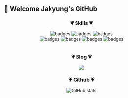 <!--
### Hi there 👋
**jkkj0414/jkkj0414** is a ✨ _special_ ✨ repository because its `README.md` (this file) appears on your GitHub profile.

Here are some ideas to get you started:

- 🔭 I’m currently working on ...
- 🌱 I’m currently learning ...
- 👯 I’m looking to collaborate on ...
- 🤔 I’m looking for help with ...
- 💬 Ask me about ...
- 📫 How to reach me: ...
- 😄 Pronouns: ...
- ⚡ Fun fact: ...
-->

## 🙌 Welcome Jakyung's GitHub

<div align=center>
 <!-- 
![header](https://capsule-render.vercel.app/api?type=slice&height=150&text=Hello&fontSize=50&rotate=10&fontAlign=90&fontAlignY=20&fontColor=FFFF&&color=0:F1F0AE,800:E9407A&desc=I'm%20JaKyung&descSize=25&descAlign=90&descAlignY=40)
-->

### 💗 Skills 💗
![badges](https://img.shields.io/badge/HTML5-E34F26?style=for-the-badge&logo=HTML5&logoColor=white)
![badges](https://img.shields.io/badge/CSS3-1572B6?style=for-the-badge&logo=CSS3&logoColor=white)
![badges](https://img.shields.io/badge/Javascript-F7DF1E?style=for-the-badge&logo=JavaScript&logoColor=white)<br/>
![badges](https://img.shields.io/badge/Spring-A7B901?style=for-the-badge&logo=Spring&logoColor=white)
![badges](https://img.shields.io/badge/MySQL-B762B0?style=for-the-badge&logo=MySQL&logoColor=white)
![badges](https://img.shields.io/badge/Java-FF9860?style=for-the-badge&logo=eclipse)
![badges](https://img.shields.io/badge/Python-F47A9E?style=for-the-badge&logo=Python&logoColor=white)
<br/>
<br/>

### 💗 Blog 💗
<div align='center'>
	<a href="https://velog.io/@jkkj0414" target="_blank">
		<img src="https://img.shields.io/badge/Velog-20c997?style=flat-square&logo=Vimeo&logoColor=white"/>
	</a>
<br/>
	
### 💗 Github 💗
![GitHub stats](https://github-readme-stats.vercel.app/api?username=jkkj0414&show_icons=true&theme=radical)
</div>
